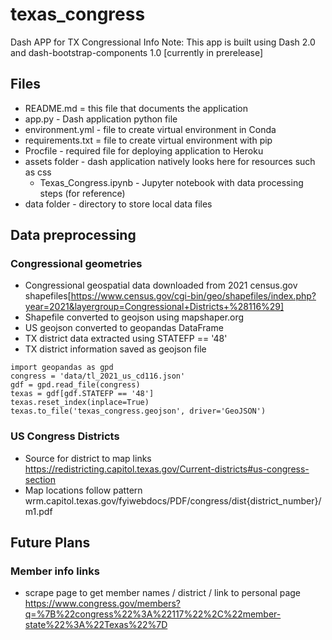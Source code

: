 # texas_congress
Dash APP for TX Congressional Info
Note: This app is built using Dash 2.0 and dash-bootstrap-components 1.0 [currently in prerelease]

## Files
* README.md = this file that documents the application
* app.py - Dash application python file
* environment.yml - file to create virtual environment in Conda
* requirements.txt = file to create virtual environment with pip
* Procfile - required file for deploying application to Heroku
* assets folder - dash application natively looks here for resources such as css
  * Texas_Congress.ipynb - Jupyter notebook with data processing steps (for reference)
* data folder - directory to store  local data files

## Data preprocessing
### Congressional geometries
* Congressional geospatial data downloaded from 2021 census.gov shapefiles[https://www.census.gov/cgi-bin/geo/shapefiles/index.php?year=2021&layergroup=Congressional+Districts+%28116%29]
* Shapefile converted to geojson using mapshaper.org
* US geojson converted to geopandas DataFrame
* TX district data extracted using STATEFP == '48'
* TX district information saved as geojson file
```
import geopandas as gpd
congress = 'data/tl_2021_us_cd116.json'
gdf = gpd.read_file(congress)
texas = gdf[gdf.STATEFP == '48']
texas.reset_index(inplace=True)
texas.to_file('texas_congress.geojson', driver='GeoJSON')

```
### US Congress Districts
* Source for district to map links
https://redistricting.capitol.texas.gov/Current-districts#us-congress-section
* Map locations follow pattern wrm.capitol.texas.gov/fyiwebdocs/PDF/congress/dist{district_number}/m1.pdf

## Future Plans
### Member info links
* scrape page to get member names / district / link to personal page
https://www.congress.gov/members?q=%7B%22congress%22%3A%22117%22%2C%22member-state%22%3A%22Texas%22%7D
